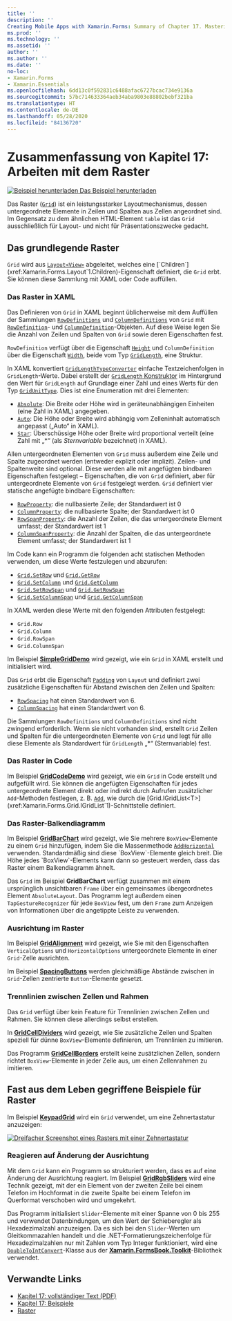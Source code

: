 ```yaml
---
title: ''
description: ''
Creating Mobile Apps with Xamarin.Forms: Summary of Chapter 17. Mastering the Grid''
ms.prod: ''
ms.technology: ''
ms.assetid: ''
author: ''
ms.author: ''
ms.date: ''
no-loc:
- Xamarin.Forms
- Xamarin.Essentials
ms.openlocfilehash: 6dd13c0f592831c6488afac6727bcac734e9136a
ms.sourcegitcommit: 57bc714633364aeb34aba9803e88802bebf321ba
ms.translationtype: HT
ms.contentlocale: de-DE
ms.lasthandoff: 05/28/2020
ms.locfileid: "84136720"
---
```

# <a name="summary-of-chapter-17-mastering-the-grid"></a>Zusammenfassung von Kapitel 17: Arbeiten mit dem Raster

[![Beispiel herunterladen](~/media/shared/download.png) Das Beispiel herunterladen](https://github.com/xamarin/xamarin-forms-book-samples/tree/master/Chapter17)

Das Raster ([`Grid`](xref:Xamarin.Forms.Grid)) ist ein leistungsstarker Layoutmechanismus, dessen untergeordnete Elemente in Zeilen und Spalten aus Zellen angeordnet sind. Im Gegensatz zu dem ähnlichen HTML-Element `table` ist das `Grid` ausschließlich für Layout- und nicht für Präsentationszwecke gedacht.

## <a name="the-basic-grid"></a>Das grundlegende Raster

`Grid` wird aus [`Layout<View>`](xref:Xamarin.Forms.Layout`1) abgeleitet, welches eine [`Children`](xref:Xamarin.Forms.Layout`1.Children)-Eigenschaft definiert, die `Grid` erbt. Sie können diese Sammlung mit XAML oder Code auffüllen.

### <a name="the-grid-in-xaml"></a>Das Raster in XAML

Das Definieren von `Grid` in XAML beginnt üblicherweise mit dem Auffüllen der Sammlungen [`RowDefinitions`](xref:Xamarin.Forms.Grid.RowDefinitions) und [`ColumnDefinitions`](xref:Xamarin.Forms.Grid.ColumnDefinitions) von `Grid` mit [`RowDefinition`](xref:Xamarin.Forms.RowDefinition)- und [`ColumnDefinition`](xref:Xamarin.Forms.ColumnDefinition)-Objekten. Auf diese Weise legen Sie die Anzahl von Zeilen und Spalten von `Grid` sowie deren Eigenschaften fest.

`RowDefinition` verfügt über die Eigenschaft [`Height`](xref:Xamarin.Forms.RowDefinition.Height) und `ColumnDefinition` über die Eigenschaft [`Width`](xref:Xamarin.Forms.ColumnDefinition.Width), beide vom Typ [`GridLength`](xref:Xamarin.Forms.GridLength), eine Struktur.

In XAML konvertiert [`GridLengthTypeConverter`](xref:Xamarin.Forms.GridLengthTypeConverter) einfache Textzeichenfolgen in `GridLength`-Werte. Dabei erstellt der [`GridLength` Konstruktor](xref:Xamarin.Forms.GridLength.%23ctor(System.Double,Xamarin.Forms.GridUnitType)) im Hintergrund den Wert für `GridLength` auf Grundlage einer Zahl und eines Werts für den Typ [`GridUnitType`](xref:Xamarin.Forms.GridUnitType). Dies ist eine Enumeration mit drei Elementen:

- [`Absolute`](xref:Xamarin.Forms.GridUnitType.Absolute): Die Breite oder Höhe wird in geräteunabhängigen Einheiten (eine Zahl in XAML) angegeben.
- [`Auto`](xref:Xamarin.Forms.GridUnitType.Auto): Die Höhe oder Breite wird abhängig vom Zelleninhalt automatisch angepasst („Auto“ in XAML).
- [`Star`](xref:Xamarin.Forms.GridUnitType.Star): Überschüssige Höhe oder Breite wird proportional verteilt (eine Zahl mit „\*“ (als *Sternvariable* bezeichnet) in XAML).

Allen untergeordneten Elementen von `Grid` muss außerdem eine Zeile und Spalte zugeordnet werden (entweder explizit oder implizit). Zeilen- und Spaltenweite sind optional. Diese werden alle mit angefügten bindbaren Eigenschaften festgelegt – Eigenschaften, die von `Grid` definiert, aber für untergeordnete Elemente von `Grid` festgelegt werden. `Grid` definiert vier statische angefügte bindbare Eigenschaften:

- [`RowProperty`](xref:Xamarin.Forms.Grid.RowProperty): die nullbasierte Zeile; der Standardwert ist 0
- [`ColumnProperty`](xref:Xamarin.Forms.Grid.ColumnProperty): die nullbasierte Spalte; der Standardwert ist 0
- [`RowSpanProperty`](xref:Xamarin.Forms.Grid.RowSpanProperty): die Anzahl der Zeilen, die das untergeordnete Element umfasst; der Standardwert ist 1
- [`ColumnSpanProperty`](xref:Xamarin.Forms.Grid.ColumnSpanProperty): die Anzahl der Spalten, die das untergeordnete Element umfasst; der Standardwert ist 1

Im Code kann ein Programm die folgenden acht statischen Methoden verwenden, um diese Werte festzulegen und abzurufen:

- [`Grid.SetRow`](xref:Xamarin.Forms.Grid.SetRow(Xamarin.Forms.BindableObject,System.Int32)) und [`Grid.GetRow`](xref:Xamarin.Forms.Grid.GetRow(Xamarin.Forms.BindableObject))
- [`Grid.SetColumn`](xref:Xamarin.Forms.Grid.SetColumn(Xamarin.Forms.BindableObject,System.Int32)) und [`Grid.GetColumn`](xref:Xamarin.Forms.Grid.GetColumn(Xamarin.Forms.BindableObject))
- [`Grid.SetRowSpan`](xref:Xamarin.Forms.Grid.SetRowSpan(Xamarin.Forms.BindableObject,System.Int32)) und [`Grid.GetRowSpan`](xref:Xamarin.Forms.Grid.GetRowSpan(Xamarin.Forms.BindableObject))
- [`Grid.SetColumnSpan`](xref:Xamarin.Forms.Grid.SetColumnSpan(Xamarin.Forms.BindableObject,System.Int32)) und [`Grid.GetColumnSpan`](xref:Xamarin.Forms.Grid.GetColumnSpan(Xamarin.Forms.BindableObject))

In XAML werden diese Werte mit den folgenden Attributen festgelegt:

- `Grid.Row`
- `Grid.Column`
- `Grid.RowSpan`
- `Grid.ColumnSpan`

Im Beispiel [**SimpleGridDemo**](https://github.com/xamarin/xamarin-forms-book-samples/tree/master/Chapter17/SimpleGridDemo) wird gezeigt, wie ein `Grid` in XAML erstellt und initialisiert wird.

Das `Grid` erbt die Eigenschaft [`Padding`](xref:Xamarin.Forms.Layout.Padding) von `Layout` und definiert zwei zusätzliche Eigenschaften für Abstand zwischen den Zeilen und Spalten:

- [`RowSpacing`](xref:Xamarin.Forms.Grid.RowSpacing) hat einen Standardwert von 6.
- [`ColumnSpacing`](xref:Xamarin.Forms.Grid.ColumnSpacing) hat einen Standardwert von 6.

Die Sammlungen `RowDefinitions` und `ColumnDefinitions` sind nicht zwingend erforderlich. Wenn sie nicht vorhanden sind, erstellt `Grid` Zeilen und Spalten für die untergeordneten Elemente von `Grid` und legt für alle diese Elemente als Standardwert für `GridLength` „\*“ (Sternvariable) fest.

### <a name="the-grid-in-code"></a>Das Raster in Code

Im Beispiel [**GridCodeDemo**](https://github.com/xamarin/xamarin-forms-book-samples/tree/master/Chapter17/GridCodeDemo) wird gezeigt, wie ein `Grid` in Code erstellt und aufgefüllt wird. Sie können die angefügten Eigenschaften für jedes untergeordnete Element direkt oder indirekt durch Aufrufen zusätzlicher `Add`-Methoden festlegen, z. B. [`Add`](xref:Xamarin.Forms.Grid.IGridList`1.Add*), wie durch die [Grid.IGridList<T>](xref:Xamarin.Forms.Grid.IGridList`1)-Schnittstelle definiert.

### <a name="the-grid-bar-chart"></a>Das Raster-Balkendiagramm

Im Beispiel [**GridBarChart**](https://github.com/xamarin/xamarin-forms-book-samples/tree/master/Chapter17/GridBarChart) wird gezeigt, wie Sie mehrere `BoxView`-Elemente zu einem `Grid` hinzufügen, indem Sie die Massenmethode [`AddHorizontal`](xref:Xamarin.Forms.Grid.IGridList`1.AddHorizontal*) verwenden. Standardmäßig sind diese `BoxView`-Elemente gleich breit. Die Höhe jedes `BoxView`-Elements kann dann so gesteuert werden, dass das Raster einem Balkendiagramm ähnelt.

Das `Grid` im Beispiel **GridBarChart** verfügt zusammen mit einem ursprünglich unsichtbaren `Frame` über ein gemeinsames übergeordnetes Element `AbsoluteLayout`. Das Programm legt außerdem einen `TapGestureRecognizer` für jede `BoxView` fest, um den `Frame` zum Anzeigen von Informationen über die angetippte Leiste zu verwenden.

### <a name="alignment-in-the-grid"></a>Ausrichtung im Raster

Im Beispiel [**GridAlignment**](https://github.com/xamarin/xamarin-forms-book-samples/tree/master/Chapter17/GridAlignment) wird gezeigt, wie Sie mit den Eigenschaften `VerticalOptions` und `HorizontalOptions` untergeordnete Elemente in einer `Grid`-Zelle ausrichten.

Im Beispiel [**SpacingButtons**](https://github.com/xamarin/xamarin-forms-book-samples/tree/master/Chapter17/SpacingButtons) werden gleichmäßige Abstände zwischen in `Grid`-Zellen zentrierte `Button`-Elemente gesetzt.

### <a name="cell-dividers-and-borders"></a>Trennlinien zwischen Zellen und Rahmen

Das `Grid` verfügt über kein Feature für Trennlinien zwischen Zellen und Rahmen. Sie können diese allerdings selbst erstellen.

In [**GridCellDividers**](https://github.com/xamarin/xamarin-forms-book-samples/tree/master/Chapter17/GridCellDividers) wird gezeigt, wie Sie zusätzliche Zeilen und Spalten speziell für dünne `BoxView`-Elemente definieren, um Trennlinien zu imitieren.

Das Programm [**GridCellBorders**](https://github.com/xamarin/xamarin-forms-book-samples/tree/master/Chapter17/GridCellBorders) erstellt keine zusätzlichen Zellen, sondern richtet `BoxView`-Elemente in jeder Zelle aus, um einen Zellenrahmen zu imitieren.

## <a name="almost-real-life-grid-examples"></a>Fast aus dem Leben gegriffene Beispiele für Raster

Im Beispiel [**KeypadGrid**](https://github.com/xamarin/xamarin-forms-book-samples/tree/master/Chapter17/KeypadGrid) wird ein `Grid` verwendet, um eine Zehnertastatur anzuzeigen:

[![Dreifacher Screenshot eines Rasters mit einer Zehnertastatur](images/ch17fg12-small.png "Raster mit einer Zehnertastatur")](images/ch17fg12-large.png#lightbox "Raster mit einer Zehnertastatur")

### <a name="responding-to-orientation-changes"></a>Reagieren auf Änderung der Ausrichtung

Mit dem `Grid` kann ein Programm so strukturiert werden, dass es auf eine Änderung der Ausrichtung reagiert. Im Beispiel [**GridRgbSliders**](https://github.com/xamarin/xamarin-forms-book-samples/tree/master/Chapter17/GridRgbSliders) wird eine Technik gezeigt, mit der ein Element von der zweiten Zeile bei einem Telefon im Hochformat in die zweite Spalte bei einem Telefon im Querformat verschoben wird und umgekehrt.

Das Programm initialisiert `Slider`-Elemente mit einer Spanne von 0 bis 255 und verwendet Datenbindungen, um den Wert der Schieberegler als Hexadezimalzahl anzuzeigen. Da es sich bei den `Slider`-Werten um Gleitkommazahlen handelt und die .NET-Formatierungszeichenfolge für Hexadezimalzahlen nur mit Zahlen vom Typ Integer funktioniert, wird eine [`DoubleToIntConvert`](https://github.com/xamarin/xamarin-forms-book-samples/blob/master/Libraries/Xamarin.FormsBook.Toolkit/Xamarin.FormsBook.Toolkit/DoubleToIntConverter.cs)-Klasse aus der [**Xamarin.FormsBook.Toolkit**](https://github.com/xamarin/xamarin-forms-book-samples/tree/master/Libraries/Xamarin.FormsBook.Toolkit)-Bibliothek verwendet.

## <a name="related-links"></a>Verwandte Links

- [Kapitel 17: vollständiger Text (PDF)](https://download.xamarin.com/developer/xamarin-forms-book/XamarinFormsBook-Ch17-Apr2016.pdf)
- [Kapitel 17: Beispiele](https://github.com/xamarin/xamarin-forms-book-samples/tree/master/Chapter17)
- [Raster](~/xamarin-forms/user-interface/layouts/grid.md)
